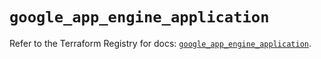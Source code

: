 # `google_app_engine_application`

Refer to the Terraform Registry for docs: [`google_app_engine_application`](https://registry.terraform.io/providers/hashicorp/google-beta/5.12.0/docs/resources/google_app_engine_application).
